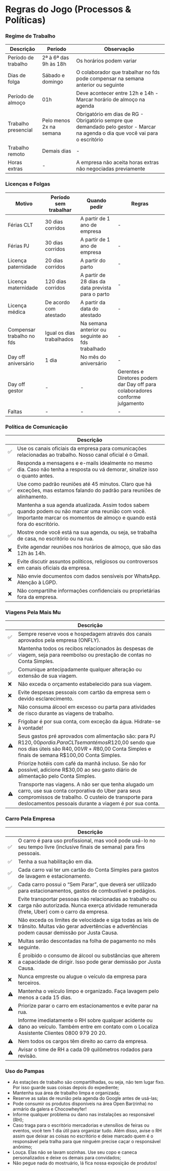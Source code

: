 # Regras do Jogo (Processos & Políticas)

### Regime de Trabalho

|Descrição|Período|Observação|
|---------|-------|----------|
|Período de trabalho|2ª à 6ª das 9h às 18h|Os horários podem variar|
|Dias de folga|Sábado e domingo|O colaborador que trabalhar no fds pode compensar na semana anterior ou seguinte|
|Período de almoço|01h|Deve acontecer entre 12h e 14h - Marcar horário de almoço na agenda|
|Trabalho presencial|Pelo menos 2x na semana|Obrigatório em dias de RG - Obrigatório sempre que demandado pelo gestor - Marcar na agenda o dia que você vai para o escritório|
|Trabalho remoto|Demais dias|-|
|Horas extras|-|A empresa não aceita horas extras não negociadas previamente|

### Licenças e Folgas

|Motivo|Período sem trabalhar|Quando pedir|Regras|
|------|---------------------|------------|------|
|Férias CLT|30 dias corridos|A partir de 1 ano de empresa|-|	
|Férias PJ|30 dias corridos|A partir de 1 ano de empresa|-|	
|Licença paternidade|20 dias corridos|A partir do parto|-|
|Licença maternidade|120 dias corridos|A partir de 28 dias da data prevista para o parto|-|	
|Licença médica|De acordo com atestado|A partir da data do atestado|-|
|Compensar trabalho no fds|Igual os dias trabalhados|Na semana anterior ou seguinte ao fds trabalhado|-|	
|Day off aniversário|1 dia|No mês do aniversário|-|	
|Day off gestor|-|-|Gerentes e Diretores podem dar Day off para colaboradores conforme julgamento|
|Faltas|-|-|-|	 

### Política de Comunicação

|  |Descrição|
|--|---------|
|✅|Use os canais oficiais da empresa para comunicações relacionadas ao trabalho. Nosso canal oficial é o Gmail.|
|✅|Responda a mensagens e e-mails idealmente no mesmo dia. Caso não tenha a resposta ou vá demorar, sinalize isso o quanto antes.|
|✅|Use como padrão reuniões até 45 minutos. Claro que há exceções, mas estamos falando do padrão para reuniões de alinhamento.|
|✅|Mantenha a sua agenda atualizada. Assim todos sabem quando podem ou não marcar uma reunião com você. Importante marcar os momentos de almoço e quando está fora do escritório.|
|✅|Mostre onde você está na sua agenda, ou seja, se trabalha de casa, no escritório ou na rua.|
|❌|Evite agendar reuniões nos horários de almoço, que são das 12h às 14h.|
|❌|Evite discutir assuntos políticos, religiosos ou controversos em canais oficiais da empresa.|
|❌|Não envie documentos com dados sensíveis por WhatsApp. Atenção à LGPD.|
|❌|Não compartilhe informações confidenciais ou proprietárias fora da empresa.|

### Viagens Pela Mais Mu

|  |Descrição|
|--|---------|
|✅|Sempre reserve voos e hospedagem através dos canais aprovados pela empresa (ONFLY).|
|✅|Mantenha todos os recibos relacionados às despesas de viagem, seja para reembolso ou prestação de contas no Conta Simples.|
|✅|Comunique antecipadamente qualquer alteração ou extensão de sua viagem.|
|❌|Não exceda o orçamento estabelecido para sua viagem.|
|❌|Evite despesas pessoais com cartão da empresa sem o devido esclarecimento.|
|❌|Não consuma álcool em excesso ou parta para atividades de risco durante as viagens de trabalho.|
|❌|Frigobar é por sua conta, com exceção da água. Hidrate-se à vontade!|
|⚠️|Seus gastos pré aprovados com alimentação são: para PJ R$120,00 por dia. Para CLT se mantém os R$120,00 sendo que nos dias úteis são R$40,00 VR + R$80,00 Conta Simples e finais de semana R$100,00 Conta Simples.|
|⚠️|Priorize hotéis com café da manhã incluso. Se não for possível, adicione R$30,00 ao seu gasto diário de alimentação pelo Conta Simples.|
|⚠️|Transporte nas viagens. A não ser que tenha alugado um carro, use sua conta corporativa do Uber para seus compromissos de trabalho. O custeio de transporte para deslocamentos pessoais durante a viagem é por sua conta.|

### Carro Pela Empresa

|  |Descrição|
|--|---------|
|✅|O carro é para uso profissional, mas você pode usá-lo no seu tempo livre (inclusive finais de semana) para fins pessoais.|
|✅|Tenha a sua habilitação em dia.|
|✅|Cada carro vai ter um cartão do Conta Simples para gastos de lavagem e estacionamento.|
|✅|Cada carro possui o “Sem Parar”, que deverá ser utilizado para estacionamentos, gastos de combustível e pedágios.|
|❌|Evite transportar pessoas não relacionadas ao trabalho ou carga não autorizada. Nunca exerça atividade remunerada (frete, Uber) com o carro da empresa.|
|❌|Não exceda os limites de velocidade e siga todas as leis de trânsito. Multas vão gerar advertências e advertências podem causar demissão por Justa Causa.|
|❌|Multas serão descontadas na folha de pagamento no mês seguinte.|
|❌|É proibido o consumo de álcool ou substâncias que alterem a capacidade de dirigir. Isso pode gerar demissão por Justa Causa.|
|❌|Nunca empreste ou alugue o veículo da empresa para terceiros.|
|⚠️|Mantenha o veículo limpo e organizado. Faça lavagem pelo menos a cada 15 dias.|
|⚠️|Priorize parar o carro em estacionamentos e evite parar na rua.|
|⚠️|Informe imediatamente o RH sobre qualquer acidente ou dano ao veículo. Também entre em contato com o Localiza Assistente Clientes 0800 979 20 20.|
|⚠️|Nem todos os cargos têm direito ao carro da empresa.|
|⚠️|Avisar o time de RH a cada 09 quilômetros rodados para revisão.|

### Uso do Pampas

- As estações de trabalho são compartilhadas, ou seja, não tem lugar fixo. Por isso guarde suas coisas depois do expediente;
- Mantenha sua área de trabalho limpa e organizada;
- Reserve as salas de reunião pela agenda do Google antes de usá-las;
- Pode consumir os produtos disponíveis na área Open Bar(rinha) no armário da galera e Chocowheyfer!
- Informe qualquer problema ou dano nas instalações ao responsável (RH);
- Caso traga para o escritório mercadorias e utensílios de feiras ou eventos, você tem 1 dia útil para organizar tudo. Além disso, avise o RH assim que deixar as coisas no escritório e deixe marcado quem é o responsável pela tralha para que ninguém precise caçar o responsável anônimo;
- Louça. Elas não se lavam sozinhas. Use seu copo e caneca personalizados e deixe os demais para convidados;
- Não pegue nada do mostruário, lá fica nossa exposição de produtos!
